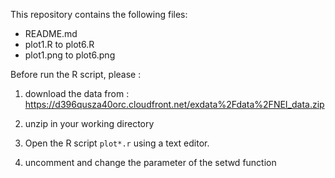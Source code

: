 This repository contains the following files:

  - README.md
  - plot1.R to plot6.R    
  - plot1.png to plot6.png

Before run the R script, please : 

  1) download the data from : https://d396qusza40orc.cloudfront.net/exdata%2Fdata%2FNEI_data.zip
  
  2) unzip in your working directory
  
  3) Open the R script ```plot*.r``` using a text editor.
  
  4) uncomment and change the parameter of the setwd function